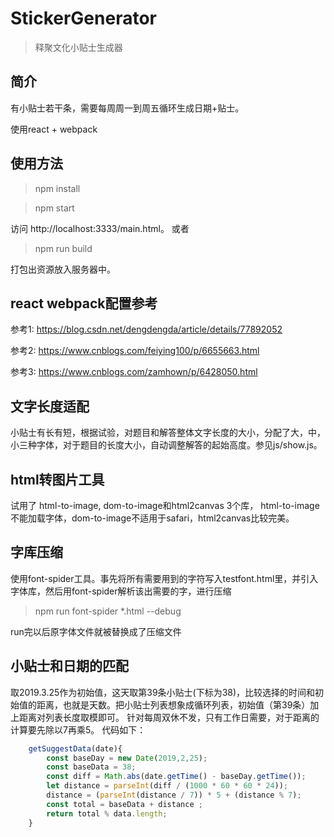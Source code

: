 # StickerGenerator
 > 释聚文化小贴士生成器

## 简介
有小贴士若干条，需要每周周一到周五循环生成日期+贴士。

使用react + webpack

## 使用方法
> npm install

> npm start

访问 http://localhost:3333/main.html。 或者

> npm run build

打包出资源放入服务器中。

## react webpack配置参考
参考1: https://blog.csdn.net/dengdengda/article/details/77892052

参考2:  https://www.cnblogs.com/feiying100/p/6655663.html

参考3:  https://www.cnblogs.com/zamhown/p/6428050.html

## 文字长度适配
小贴士有长有短，根据试验，对题目和解答整体文字长度的大小，分配了大，中，小三种字体，对于题目的长度大小，自动调整解答的起始高度。参见js/show.js。

## html转图片工具
试用了 html-to-image, dom-to-image和html2canvas 3个库， html-to-image不能加载字体，dom-to-image不适用于safari，html2canvas比较完美。

## 字库压缩
使用font-spider工具。事先将所有需要用到的字符写入testfont.html里，并引入字体库，然后用font-spider解析该出需要的字，进行压缩

> npm run font-spider *.html --debug

run完以后原字体文件就被替换成了压缩文件

## 小贴士和日期的匹配
取2019.3.25作为初始值，这天取第39条小贴士(下标为38)，比较选择的时间和初始值的距离，也就是天数。把小贴士列表想象成循环列表，初始值（第39条）加上距离对列表长度取模即可。
针对每周双休不发，只有工作日需要，对于距离的计算要先除以7再乘5。
代码如下：
```js
    getSuggestData(date){
        const baseDay = new Date(2019,2,25);
        const baseData = 38;
        const diff = Math.abs(date.getTime() - baseDay.getTime());
        let distance = parseInt(diff / (1000 * 60 * 60 * 24));
        distance = (parseInt(distance / 7)) * 5 + (distance % 7);
        const total = baseData + distance ;
        return total % data.length;
    }
```

